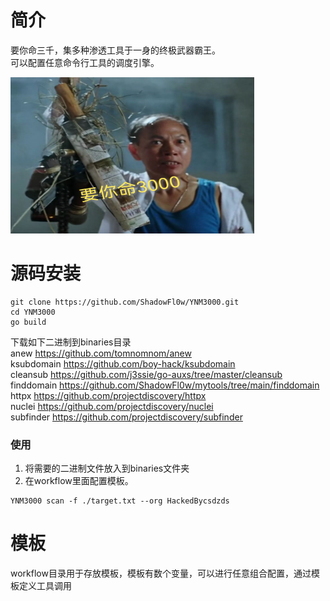 # 简介
要你命三千，集多种渗透工具于一身的终极武器霸王。<br>可以配置任意命令行工具的调度引擎。

<img src="./libs/images/YNM3000.jpeg" width=390 height=250/>

# 源码安装
```
git clone https://github.com/ShadowFl0w/YNM3000.git
cd YNM3000
go build
```

下载如下二进制到binaries目录<br>
anew https://github.com/tomnomnom/anew<br>
ksubdomain https://github.com/boy-hack/ksubdomain<br>
cleansub  https://github.com/j3ssie/go-auxs/tree/master/cleansub<br>
finddomain https://github.com/ShadowFl0w/mytools/tree/main/finddomain<br>
httpx https://github.com/projectdiscovery/httpx<br>
nuclei https://github.com/projectdiscovery/nuclei<br>
subfinder https://github.com/projectdiscovery/subfinder<br>


### 使用
1. 将需要的二进制文件放入到binaries文件夹
2. 在workflow里面配置模板。

```
YNM3000 scan -f ./target.txt --org HackedBycsdzds
```

# 模板
workflow目录用于存放模板，模板有数个变量，可以进行任意组合配置，通过模板定义工具调用



